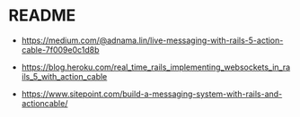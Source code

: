 # README


* https://medium.com/@adnama.lin/live-messaging-with-rails-5-action-cable-7f009e0c1d8b

* https://blog.heroku.com/real_time_rails_implementing_websockets_in_rails_5_with_action_cable

* https://www.sitepoint.com/build-a-messaging-system-with-rails-and-actioncable/
